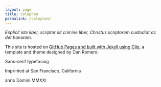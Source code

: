 ```yaml
---
layout: page
title: Colophon
permalink: /colophon/
---
```

*Explicit iste liber, scriptor sit crimine liber, Christus scriptorem custodiat ac det honorem.*

This site is hosted on [GitHub Pages and built with Jekyll using Clio](/this-site.html), a template and theme designed by Dan Romero.

Sans-serif typefacing

Imprinted at San Francisco, California

anno Domini MMXXI